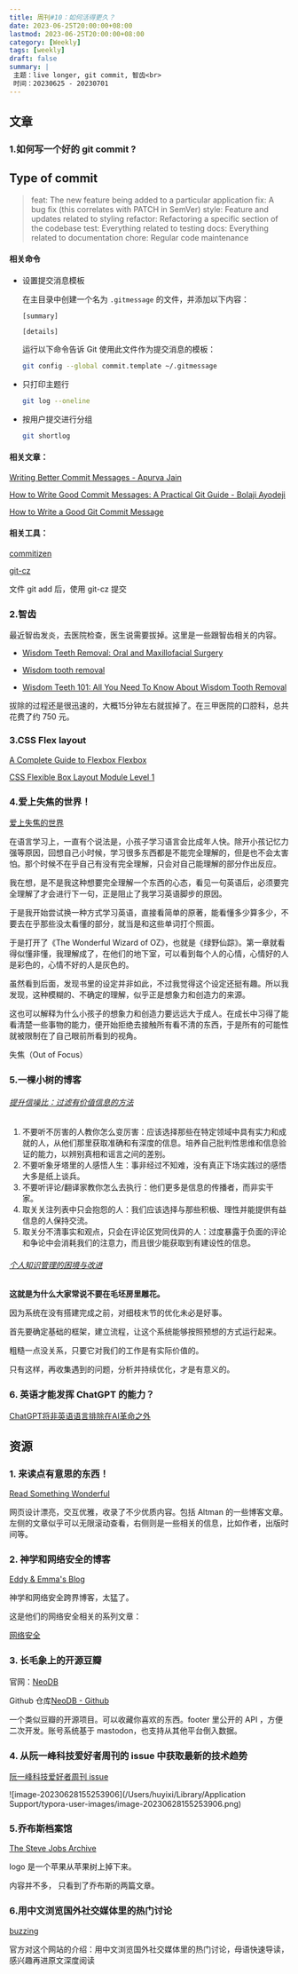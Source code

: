 ```yaml
---
title: 周刊#10：如何活得更久？
date: 2023-06-25T20:00:00+08:00
lastmod: 2023-06-25T20:00:00+08:00
category: [Weekly]
tags: [weekly]
draft: false
summary: |
 主题：live longer, git commit, 智齿<br>
 时间：20230625 - 20230701
---
```


## 文章

### 1.如何写一个好的 git commit ?

## Type of commit

>feat:     The new feature being added to a particular application
>fix:      A bug fix (this correlates with PATCH in SemVer)
>style:    Feature and updates related to styling
>refactor: Refactoring a specific section of the codebase
>test:     Everything related to testing
>docs:     Everything related to documentation
>chore:    Regular code maintenance


#### 相关命令

 - 设置提交消息模板

   在主目录中创建一个名为 `.gitmessage` 的文件，并添加以下内容：

   ```
   [summary]
   
   [details]
   ```

   运行以下命令告诉 Git 使用此文件作为提交消息的模板：

   ```bash
   git config --global commit.template ~/.gitmessage
   ```

- 只打印主题行

  ```bash
  git log --oneline
  ```

- 按用户提交进行分组

  ```bash
  git shortlog
  ```

#### 相关文章：

[Writing Better Commit Messages  - Apurva Jain](https://medium.com/swlh/writing-better-commit-messages-9b0b6ff60c67)

[How to Write Good Commit Messages: A Practical Git Guide - Bolaji Ayodeji](https://www.freecodecamp.org/news/writing-good-commit-messages-a-practical-guide/)


[How to Write a Good Git Commit Message](https://blog.ossph.org/how-to-write-a-good-git-commit-message/)

#### 相关工具：

[commitizen](https://github.com/commitizen/cz-cli)

[git-cz](https://github.com/streamich/git-cz)

文件 git add 后，使用 git-cz 提交

### 2.智齿

最近智齿发炎，去医院检查，医生说需要拔掉。这里是一些跟智齿相关的内容。

- [Wisdom Teeth Removal: Oral and Maxillofacial Surgery ](https://www.healthhub.sg/a-z/diseases-and-conditions/486/oral_maxillofacial_surgery_sdhf)

- [Wisdom tooth removal ](https://www.nhs.uk/conditions/wisdom-tooth-removal/)
- [Wisdom Teeth 101: All You Need To Know About Wisdom Tooth Removal](https://ntuchealth.sg/denticare/resources/wisdom-teeth-101-all-you-need-to-know-about-wisdom-tooth-removal)

拔除的过程还是很迅速的，大概15分钟左右就拔掉了。在三甲医院的口腔科，总共花费了约 750 元。

### 3.CSS Flex layout

[A Complete Guide to Flexbox  Flexbox](https://css-tricks.com/snippets/css/a-guide-to-flexbox/#aa-flexbox-properties)

[CSS Flexible Box Layout Module Level 1](https://www.w3.org/TR/css-flexbox-1/#intro)

### 4.爱上失焦的世界！

[爱上失焦的世界](https://subnooc.com/posts/to-love-the-blur-world)

在语言学习上，一直有个说法是，小孩子学习语言会比成年人快。除开小孩记忆力强等原因，回想自己小时候，学习很多东西都是不能完全理解的，但是也不会太害怕。那个时候不在乎自己有没有完全理解，只会对自己能理解的部分作出反应。

我在想，是不是我这种想要完全理解一个东西的心态，看见一句英语后，必须要完全理解了才会进行下一句，正是阻止了我学习英语脚步的原因。

于是我开始尝试换一种方式学习英语，直接看简单的原著，能看懂多少算多少，不要去在乎那些没太看懂的部分，就当是和这些单词打个照面。

于是打开了《The Wonderful Wizard of OZ》，也就是《绿野仙踪》。第一章就看得似懂非懂，我理解成了，在他们的地下室，可以看到每个人的心情，心情好的人是彩色的，心情不好的人是灰色的。

虽然看到后面，发现书里的设定并非如此，不过我觉得这个设定还挺有趣。所以我发现，这种模糊的、不确定的理解，似乎正是想象力和创造力的来源。

这也可以解释为什么小孩子的想象力和创造力要远远大于成人。在成长中习得了能看清楚一些事物的能力，便开始拒绝去接触所有看不清的东西，于是所有的可能性就被限制在了自己眼前所看到的视角。



失焦（Out of Focus）

### 5.一棵小树的博客

###### [提升信噪比：过滤有价值信息的方法](https://yeshu.cloud/posts/newsletter-69/)

1. 不要听不厉害的人教你怎么变厉害：应该选择那些在特定领域中具有实力和成就的人，从他们那里获取准确和有深度的信息。培养自己批判性思维和信息验证的能力，以辨别真相和谣言之间的差别。
2. 不要听象牙塔里的人感悟人生：事非经过不知难，没有真正下场实践过的感悟大多是纸上谈兵。
3. 不要听评论/翻译家教你怎么去执行：他们更多是信息的传播者，而非实干家。
4. 取关关注列表中只会抱怨的人：我们应该选择与那些积极、理性并能提供有益信息的人保持交流。
5. 取关分不清事实和观点，只会在评论区党同伐异的人：过度暴露于负面的评论和争论中会消耗我们的注意力，而且很少能获取到有建设性的信息。

###### [个人知识管理的困境与改进](https://yeshu.cloud/posts/newsletter-51)

**这就是为什么大家常说不要在毛坯房里雕花。**

因为系统在没有搭建完成之前，对细枝末节的优化未必是好事。

首先要确定基础的框架，建立流程，让这个系统能够按照预想的方式运行起来。

粗糙一点没关系，只要它对我们的工作是有实际价值的。

只有这样，再收集遇到的问题，分析并持续优化，才是有意义的。

### 6. 英语才能发挥 ChatGPT 的能力？

[ChatGPT将非英语语言排除在AI革命之外](https://clip.owenyoung.com/2023/06/04/chat-gpt-is-cutting-non-english-languages-out-of-the-ai-revolution/#chatgpt将非英语语言排除在ai革命之外--wired)



## 资源

### 1. 来读点有意思的东西！

[Read Something Wonderful](https://readsomethingwonderful.com/)

网页设计漂亮，交互优雅，收录了不少优质内容。包括 Altman 的一些博客文章。左侧的文章似乎可以无限滚动查看，右侧则是一些相关的信息，比如作者，出版时间等。

### 2. 神学和网络安全的博客

[Eddy & Emma's Blog](https://eddyemma.com/)

神学和网络安全跨界博客，太猛了。

这是他们的网络安全相关的系列文章： 

[网络安全](https://eddyemma.com/scientific-access/)

### 3. 长毛象上的开源豆瓣

官网：[NeoDB](https://neodb.social)

Github 仓库[NeoDB - Github](https://github.com/neodb-social/neodb) 

一个类似豆瓣的开源项目。可以收藏你喜欢的东西。footer 里公开的 API ，方便二次开发。账号系统基于 mastodon，也支持从其他平台倒入数据。

### 4. 从阮一峰科技爱好者周刊的 issue 中获取最新的技术趋势

[阮一峰科技爱好者周刊 issue](https://github.com/ruanyf/weekly/issues)

![image-20230628155253906](/Users/huyixi/Library/Application Support/typora-user-images/image-20230628155253906.png)



### 5.乔布斯档案馆

[The Steve Jobs Archive](https://stevejobsarchive.com/)

logo 是一个苹果从苹果树上掉下来。

内容并不多， 只看到了乔布斯的两篇文章。

### 6.用中文浏览国外社交媒体里的热门讨论

[buzzing](https://www.buzzing.cc)

官方对这个网站的介绍：用中文浏览国外社交媒体里的热门讨论，母语快速导读， 感兴趣再进原文深度阅读


